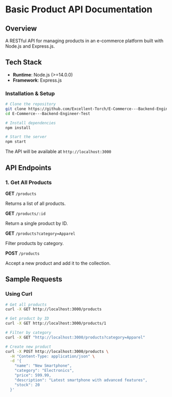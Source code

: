 # Basic Product API Documentation

## Overview
A RESTful API for managing products in an e-commerce platform built with Node.js and Express.js.

## Tech Stack
- **Runtime**: Node.js (>=14.0.0)
- **Framework**: Express.js

### Installation & Setup
```bash
# Clone the repository
git clone https://github.com/Excellent-Torch/E-Commerce---Backend-Engineer-Test.git
cd E-Commerce---Backend-Engineer-Test

# Install dependencies
npm install

# Start the server
npm start
```

The API will be available at `http://localhost:3000`


## API Endpoints

### 1. Get All Products
**GET** `/products`

Returns a list of all products.

**GET** `/products/:id`

Return a single product by ID.

**GET** `/products?category=Apparel`

Filter products by category.

**POST** `/products` 

Accept a new product and add it to the collection.

## Sample Requests

### Using Curl

```bash
# Get all products
curl -X GET http://localhost:3000/products

# Get product by ID
curl -X GET http://localhost:3000/products/1

# Filter by category
curl -X GET "http://localhost:3000/products?category=Apparel"

# Create new product
curl -X POST http://localhost:3000/products \
  -H "Content-Type: application/json" \
  -d '{
    "name": "New Smartphone",
    "category": "Electronics",
    "price": 599.99,
    "description": "Latest smartphone with advanced features",
    "stock": 20
  }'
```

